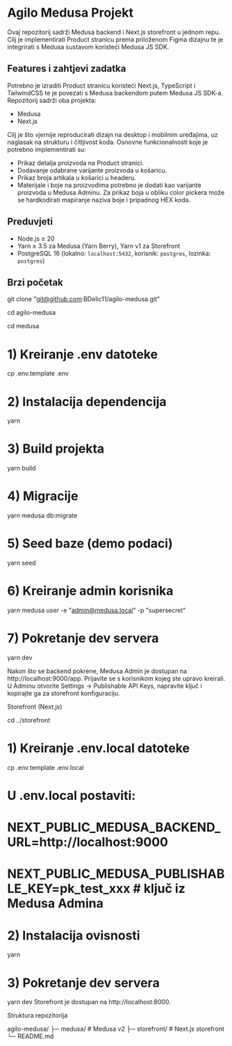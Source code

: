 # Agilo Medusa Projekt

Ovaj repozitorij sadrži Medusa backend i Next.js storefront u jednom repu. 
Cilj je implementirati Product stranicu prema priloženom Figma dizajnu te je integrirati s Medusa sustavom koristeći Medusa JS SDK.

## Features i zahtjevi zadatka

Potrebno je izraditi Product stranicu koristeći Next.js, TypeScript i TailwindCSS te je povezati s Medusa backendom putem Medusa JS SDK-a. Repozitorij sadrži oba projekta:
- Medusa 
- Next.js

Cilj je što vjernije reproducirati dizajn na desktop i mobilnim uređajima, uz naglasak na strukturu i čitljivost koda. Osnovne funkcionalnosti koje je potrebno implementirati su:
- Prikaz detalja proizvoda na Product stranici.
- Dodavanje odabrane varijante proizvoda u košaricu.
- Prikaz broja artikala u košarici u headeru.
- Materijale i boje na proizvodima potrebno je dodati kao varijante proizvoda u Medusa Adminu.
 Za prikaz boja u obliku color pickera može se hardkodirati mapiranje naziva boje i pripadnog HEX koda.

## Preduvjeti

- Node.js ≥ 20
- Yarn ≥ 3.5 za Medusa (Yarn Berry), Yarn v1 za Storefront
- PostgreSQL 16 (lokalno: `localhost:5432`, korisnik: `postgres`, lozinka: `postgres`)

## Brzi početak

git clone "git@github.com:BDelic11/agilo-medusa.git"

cd agilo-medusa

cd medusa

# 1) Kreiranje .env datoteke
cp .env.template .env

# 2) Instalacija dependencija
yarn

# 3) Build projekta
yarn build

# 4) Migracije
yarn medusa db:migrate

# 5) Seed baze (demo podaci)
yarn seed

# 6) Kreiranje admin korisnika
yarn medusa user -e "admin@medusa.local" -p "supersecret"

# 7) Pokretanje dev servera
yarn dev

Nakon što se backend pokrene, Medusa Admin je dostupan na http://localhost:9000/app. 
Prijavite se s korisnikom kojeg ste upravo kreirali. U Adminu otvorite Settings → Publishable API Keys, napravite ključ i kopirajte ga za storefront konfiguraciju.

Storefront (Next.js)

cd ../storefront

# 1) Kreiranje .env.local datoteke
cp .env.template .env.local

# U .env.local postaviti:
# NEXT_PUBLIC_MEDUSA_BACKEND_URL=http://localhost:9000
# NEXT_PUBLIC_MEDUSA_PUBLISHABLE_KEY=pk_test_xxx   # ključ iz Medusa Admina

# 2) Instalacija ovisnosti
yarn

# 3) Pokretanje dev servera
yarn dev
Storefront je dostupan na http://localhost:8000.

Struktura repozitorija

agilo-medusa/
├─ medusa/        # Medusa v2 
├─ storefront/    # Next.js storefront
└─ README.md

